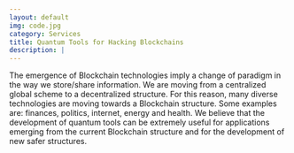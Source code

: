 ```yaml
---
layout: default
img: code.jpg
category: Services
title: Quantum Tools for Hacking Blockchains
description: |
---
```

  The emergence of Blockchain technologies imply a change of paradigm in the way we store/share information. We are moving from a centralized global scheme to a decentralized structure. For this reason, many diverse technologies are moving towards a Blockchain structure. Some examples are: finances, politics, internet, energy and health. We believe that the development of quantum tools can be extremely useful for applications emerging from the current Blockchain structure and for the development of new safer structures.
